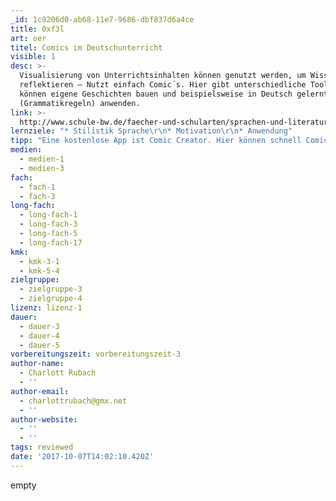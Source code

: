 ```yaml
---
_id: 1c9206d0-ab68-11e7-9686-dbf837d6a4ce
title: 0xf3l
art: oer
titel: Comics im Deutschunterricht
visible: 1
desc: >-
  Visualisierung von Unterrichtsinhalten können genutzt werden, um Wissen zu
  reflektieren – Nutzt einfach Comic´s. Hier gibt unterschiedliche Tools. SuS
  können eigene Geschichten bauen und beispielsweise in Deutsch gelernte Inhalte
  (Grammatikregeln) anwenden.
link: >-
  http://www.schule-bw.de/faecher-und-schularten/sprachen-und-literatur/deutsch/unterrichtseinheiten/projekte/comics
lernziele: "* Stilistik Sprache\r\n* Motivation\r\n* Anwendung"
tipp: "Eine kostenlose App ist Comic Creator. Hier können schnell Comics erstellt werden und unterschiedliche Features genutzt werden.\r\n[comic creator](https://play.google.com/store/apps/details?id=com.tiltedchair.cacomic&hl=de)"
medien:
  - medien-1
  - medien-3
fach:
  - fach-1
  - fach-3
long-fach:
  - long-fach-1
  - long-fach-3
  - long-fach-5
  - long-fach-17
kmk:
  - kmk-3-1
  - kmk-5-4
zielgruppe:
  - zielgruppe-3
  - zielgruppe-4
lizenz: lizenz-1
dauer:
  - dauer-3
  - dauer-4
  - dauer-5
vorbereitungszeit: vorbereitungszeit-3
author-name:
  - Charlott Rubach
  - ''
author-email:
  - charlottrubach@gmx.net
  - ''
author-website:
  - ''
  - ''
tags: reviewed
date: '2017-10-07T14:02:10.420Z'
---
```

empty
